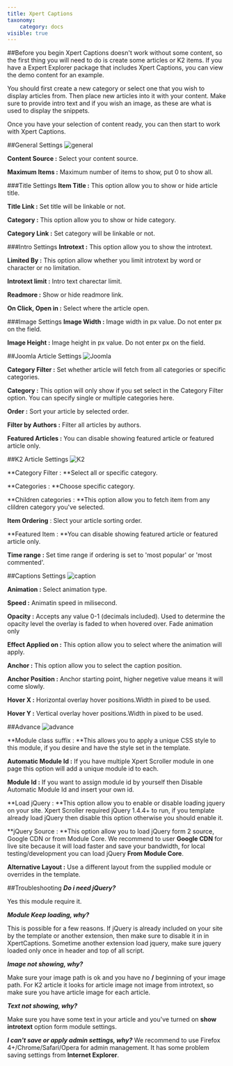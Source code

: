 ```yaml
---
title: Xpert Captions
taxonomy:
    category: docs
visible: true
---
```



##Before you begin
Xpert Captions doesn't work without some content, so the first thing you will need to do is create some articles or K2 items. If you have a Expert Explorer package that includes Xpert Captions, you can view the demo content for an example.

You should first create a new category or select one that you wish to display articles from. Then place new articles into it with your content. Make sure to provide intro text and if you wish an image, as these are what is used to display the snippets.

Once you have your selection of content ready, you can then start to work with Xpert Captions.

##General Settings
![general](general.jpg)

**Content Source :** Select your content source.

**Maximum Items :** Maximum number of items to show, put 0 to show all.

###Title Settings
**Item Title :** This option allow you to show or hide article title.

**Title Link :** Set title will be linkable or not.

**Category :** This option allow you to show or hide category.

**Category Link :** Set category will be linkable or not.


###Intro Settings
**Introtext :** This option allow you to show the introtext.

**Limited By :** This option allow whether you limit introtext by word or character or no limitation.

**Introtext limit :**&nbsp;Intro text charectar limit.

**Readmore :** Show or hide readmore link.

**On Click, Open in :** Select where the article open.

###Image Settings
**Image Width :** Image width in px value. Do not enter px on the field.

**Image Height :** Image height in px value. Do not enter px on the field.

##Joomla Article Settings
![Joomla](joomla.jpg)

**Category Filter :** Set whether article will fetch from all categories or specific categories.

**Category :** This option will only show if you set select in the Category Filter option. You can specify single or multiple categories here.

**Order :** Sort your article by selected order.

**Filter by Authors :** Filter all articles by authors.

**Featured Articles :** You can disable showing featured article or featured article only.

##K2 Article Settings
![K2](k2.jpg)

**Category Filter :&nbsp;**Select all or specific category.

**Categories :&nbsp;**Choose specific category.

**Children categories :&nbsp;**This option allow you to fetch item from any clildren category you've selected.

**Item Ordering**&nbsp;:&nbsp;Slect your article sorting order.

**Featured Item :&nbsp;**You can disable showing featured article or featured article only.

**Time range :**  Set time range if ordering is set to 'most popular' or 'most commented'.

##Captions Settings
![caption](caption.jpg)

**Animation :** Select animation type.

**Speed :** Animatin speed in milisecond.

**Opacity :** Accepts any value 0-1 (decimals included). Used to determine the opacity level the overlay is faded to when hovered over. Fade animation only

**Effect Applied on :** This option allow you to select where the animation will apply.

**Anchor :** This option allow you to select the caption position.

**Anchor Position :** Anchor starting point, higher negetive value means it will come slowly.

**Hover X :**&nbsp;Horizontal overlay hover positions.Width in pixed to be used.

**Hover Y :** Vertical overlay hover positions.Width in pixed to be used.

##Advance
![advance](advance.jpg)

**Module class suffix :&nbsp;**This allows you to apply a unique CSS style to this module, if you desire and have the style set in the template.

**Automatic Module Id :** If you have multiple Xpert Scroller module in one page this option will add a unique module id to each.

**Module Id :** If you want to assign module id by yourself then Disable Automatic Module Id and insert your own id.

**Load jQuery :&nbsp;**This option allow you to enable or disable loading jquery on your site. Xpert Scroller required jQuery 1.4.4+ to run, if you template already load jQuery then disable this option otherwise you should enable it.

**jQuery Source :&nbsp;**This option allow you to load jQuery form 2 source, Google CDN or from Module Core. We recommend to user **Google CDN** for live site because it will load faster and save your bandwidth, for local testing/development you can load jQuery **From Module Core**.

**Alternative Layout :** Use a different layout from the supplied module or overrides in the template.

##Troubleshooting
<em>**Do i need jQuery?**</em>

Yes this module require it.


<em>**Module Keep loading, why?**</em>

This is possible for a few reasons. If jQuery is already included on your site by the template or another extension, then make sure to disable it in in XpertCaptions. Sometime another extension load jquery, make sure jquery loaded only once in header and top of all script.


<em>**Image not showing, why?**</em>

Make sure your image path is ok and you have no **/** beginning of your image path. For K2 article it looks for article image not image from introtext, so make sure you have article image for each article.


<em>**Text not showing, why?**</em>

Make sure you have some text in your article and you've turned on **show introtext**&nbsp;option form module settings.


<em>**I can't save or apply admin settings, why?**</em>
We recommend to use Firefox 4+/Chrome/Safari/Opera for admin management. It has some problem saving settings from **Internet Explorer**.